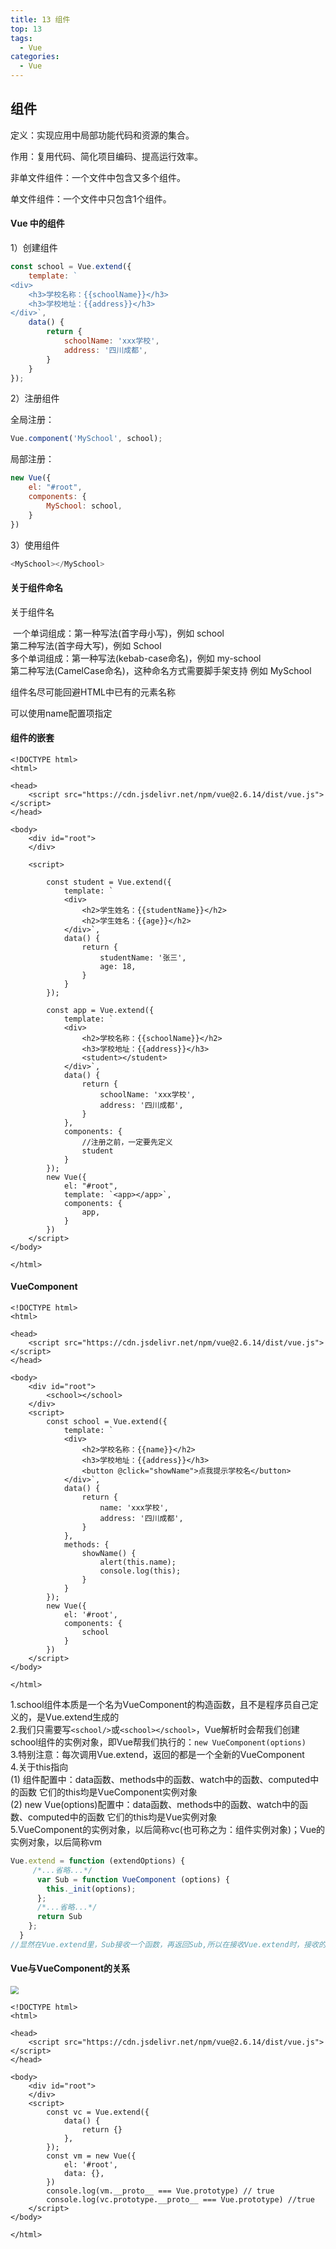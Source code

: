 ```yaml
---
title: 13 组件
top: 13
tags:
  - Vue
categories:
  - Vue
---
```


## 组件

定义：实现应用中局部功能代码和资源的集合。

作用：复用代码、简化项目编码、提高运行效率。

非单文件组件：一个文件中包含又多个组件。

单文件组件：一个文件中只包含1个组件。

####  Vue 中的组件

1）创建组件

```javascript
const school = Vue.extend({
    template: `
<div>
	<h3>学校名称：{{schoolName}}</h3>
	<h3>学校地址：{{address}}</h3>
</div>`,
    data() {
        return {
            schoolName: 'xxx学校',
            address: '四川成都',
        }
    }
});
```

2）注册组件

全局注册：

```javascript
Vue.component('MySchool', school);
```

局部注册：

```javascript
new Vue({
    el: "#root",
    components: {
        MySchool: school,
    }
})
```

3）使用组件

```javascript
<MySchool></MySchool>
```

#### 关于组件命名

关于组件名

​	一个单词组成：第一种写法(首字母小写)，例如 school<br>								第二种写法(首字母大写)，例如 School<br>	多个单词组成：第一种写法(kebab-case命名)，例如 my-school<br>								第二种写法(CamelCase命名)，这种命名方式需要脚手架支持 例如 MySchool

组件名尽可能回避HTML中已有的元素名称

可以使用name配置项指定

#### 组件的嵌套

```vue
<!DOCTYPE html>
<html>

<head>
    <script src="https://cdn.jsdelivr.net/npm/vue@2.6.14/dist/vue.js"></script>
</head>

<body>
    <div id="root">
    </div>

    <script>

        const student = Vue.extend({
            template: `
            <div>
                <h2>学生姓名：{{studentName}}</h2>
                <h2>学生姓名：{{age}}</h2>
            </div>`,
            data() {
                return {
                    studentName: '张三',
                    age: 18,
                }
            }
        });

        const app = Vue.extend({
            template: `
            <div>
                <h2>学校名称：{{schoolName}}</h2>
                <h3>学校地址：{{address}}</h3>
                <student></student>
            </div>`,
            data() {
                return {
                    schoolName: 'xxx学校',
                    address: '四川成都',
                }
            },
            components: {
                //注册之前，一定要先定义
                student
            }
        });
        new Vue({
            el: "#root",
            template: `<app></app>`,
            components: {
                app,
            }
        })
    </script>
</body>

</html>
```

<h4>VueComponent</h4>

```vue
<!DOCTYPE html>
<html>

<head>
    <script src="https://cdn.jsdelivr.net/npm/vue@2.6.14/dist/vue.js"></script>
</head>

<body>
    <div id="root">
        <school></school>
    </div>
    <script>
        const school = Vue.extend({
            template: `
            <div>
                <h2>学校名称：{{name}}</h2>
                <h3>学校地址：{{address}}</h3>
                <button @click="showName">点我提示学校名</button>
            </div>`,
            data() {
                return {
                    name: 'xxx学校',
                    address: '四川成都',
                }
            },
            methods: {
                showName() {
                    alert(this.name);
                    console.log(this);
                }
            }
        });
        new Vue({
            el: '#root',
            components: {
                school
            }
        })
    </script>
</body>

</html>
```

1.school组件本质是一个名为VueComponent的构造函数，且不是程序员自己定义的，是Vue.extend生成的<br>2.我们只需要写`<school/>`或`<school></school>`，Vue解析时会帮我们创建school组件的实例对象，即Vue帮我们执行的：`new VueComponent(options)`<br>3.特别注意：每次调用Vue.extend，返回的都是一个全新的VueComponent<br>4.关于this指向<br>	(1) 组件配置中：data函数、methods中的函数、watch中的函数、computed中的函数 它们的this均是VueComponent实例对象<br>	(2) new Vue(options)配置中：data函数、methods中的函数、watch中的函数、computed中的函数 它们的this均是Vue实例对象<br>5.VueComponent的实例对象，以后简称vc(也可称之为：组件实例对象)；Vue的实例对象，以后简称vm

```js
Vue.extend = function (extendOptions) {
     /*...省略...*/
      var Sub = function VueComponent (options) {
        this._init(options);
      };
      /*...省略...*/
      return Sub
    };
  }
//显然在Vue.extend里，Sub接收一个函数，再返回Sub,所以在接收Vue.extend时，接收的是一个函数
```

<h4>Vue与VueComponent的关系</h4>

<img src="https://img-blog.csdnimg.cn/89d74bfe5d484bd397f718bd7c6c0fbb.png" style="zoom:80%;" />

```vue
<!DOCTYPE html>
<html>

<head>
    <script src="https://cdn.jsdelivr.net/npm/vue@2.6.14/dist/vue.js"></script>
</head>

<body>
    <div id="root">
    </div>
    <script>
        const vc = Vue.extend({
            data() {
                return {}
            },
        });
        const vm = new Vue({
            el: '#root',
            data: {},
        })
        console.log(vm.__proto__ === Vue.prototype) // true
        console.log(vc.prototype.__proto__ === Vue.prototype) //true
    </script>
</body>

</html>
```

